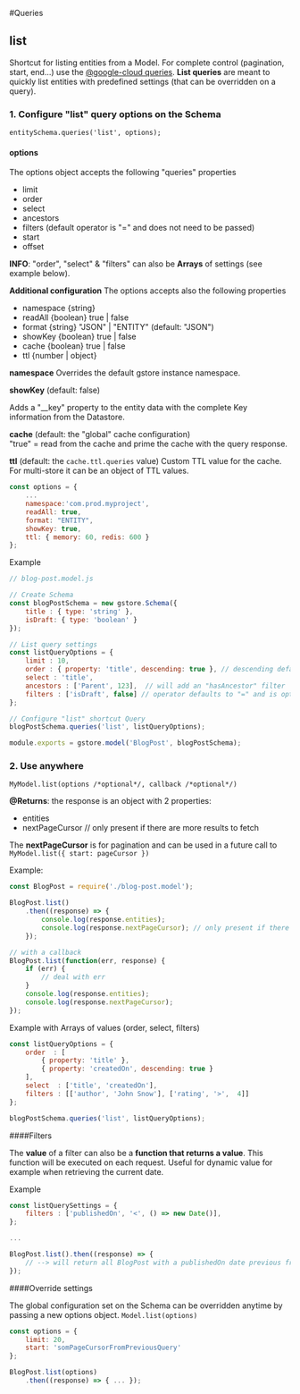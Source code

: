 #Queries

## list

Shortcut for listing entities from a Model. For complete control (pagination, start, end...) use the [@google-cloud queries](./google-cloud-queries.md). **List queries** are meant to quickly list entities with predefined settings (that can be overridden on a query).

### 1. Configure "list" query options on the Schema

`entitySchema.queries('list', options);`

#### options

The options object accepts the following "queries" properties

- limit
- order
- select
- ancestors
- filters (default operator is "=" and does not need to be passed)
- start
- offset

**INFO**: "order", "select" & "filters" can also be **Arrays** of settings (see example below).


**Additional configuration**
The options accepts also the following properties

- namespace {string}
- readAll {boolean} true | false
- format {string} "JSON" | "ENTITY" (default: "JSON")
- showKey {boolean} true | false
- cache {boolean} true | false
- ttl {number | object}

**namespace**
Overrides the default gstore instance namespace.

**showKey** (default: false)

Adds a "__key" property to the entity data with the complete Key information from the Datastore.

**cache** (default: the "global" cache configuration)    
"true" = read from the cache and prime the cache with the query response.  

**ttl** (default: the `cache.ttl.queries` value)
Custom TTL value for the cache. For multi-store it can be an object of TTL values.

```js
const options = {
    ...
    namespace:'com.prod.myproject',
    readAll: true,
    format: "ENTITY",
    showKey: true,
    ttl: { memory: 60, redis: 600 }
};
```

Example

```js
// blog-post.model.js

// Create Schema
const blogPostSchema = new gstore.Schema({
    title : { type: 'string' },
    isDraft: { type: 'boolean' }
});

// List query settings
const listQueryOptions = {
    limit : 10,
    order : { property: 'title', descending: true }, // descending defaults to false and is optional
    select : 'title',
    ancestors : ['Parent', 123],  // will add an "hasAncestor" filter
    filters : ['isDraft', false] // operator defaults to "=" and is optional,
};

// Configure "list" shortcut Query
blogPostSchema.queries('list', listQueryOptions);

module.exports = gstore.model('BlogPost', blogPostSchema);
```

### 2. Use anywhere

`MyModel.list(options /*optional*/, callback /*optional*/)`

**@Returns**: the response is an object with 2 properties:
- entities
- nextPageCursor // only present if there are more results to fetch

The **nextPageCursor** is for pagination and can be used in a future call to `MyModel.list({ start: pageCursor })`

Example:
```js
const BlogPost = require('./blog-post.model');

BlogPost.list()
    .then((response) => {
        console.log(response.entities);
        console.log(response.nextPageCursor); // only present if there are more results
    });

// with a callback
BlogPost.list(function(err, response) {
    if (err) {
        // deal with err
    }
    console.log(response.entities);
    console.log(response.nextPageCursor);
});
```

Example with Arrays of values (order, select, filters)

```js
const listQueryOptions = {
    order  : [
        { property: 'title' },
        { property: 'createdOn', descending: true }
    ],
    select  : ['title', 'createdOn'],
    filters : [['author', 'John Snow'], ['rating', '>',  4]]
};

blogPostSchema.queries('list', listQueryOptions);
```

####Filters

The **value** of a filter can also be a **function that returns a value**. This function will be executed on each request. Useful for dynamic value for example when retrieving the current date.

Example
```js
const listQuerySettings = {
    filters : ['publishedOn', '<', () => new Date()],
};

...

BlogPost.list().then((response) => {
    // --> will return all BlogPost with a publishedOn date previous from current date.
});
```

####Override settings

The global configuration set on the Schema can be overridden anytime by passing a new options object. `Model.list(options)`

```js
const options = {
    limit: 20,
    start: 'somPageCursorFromPreviousQuery'
};

BlogPost.list(options)
    .then((response) => { ... });
```

